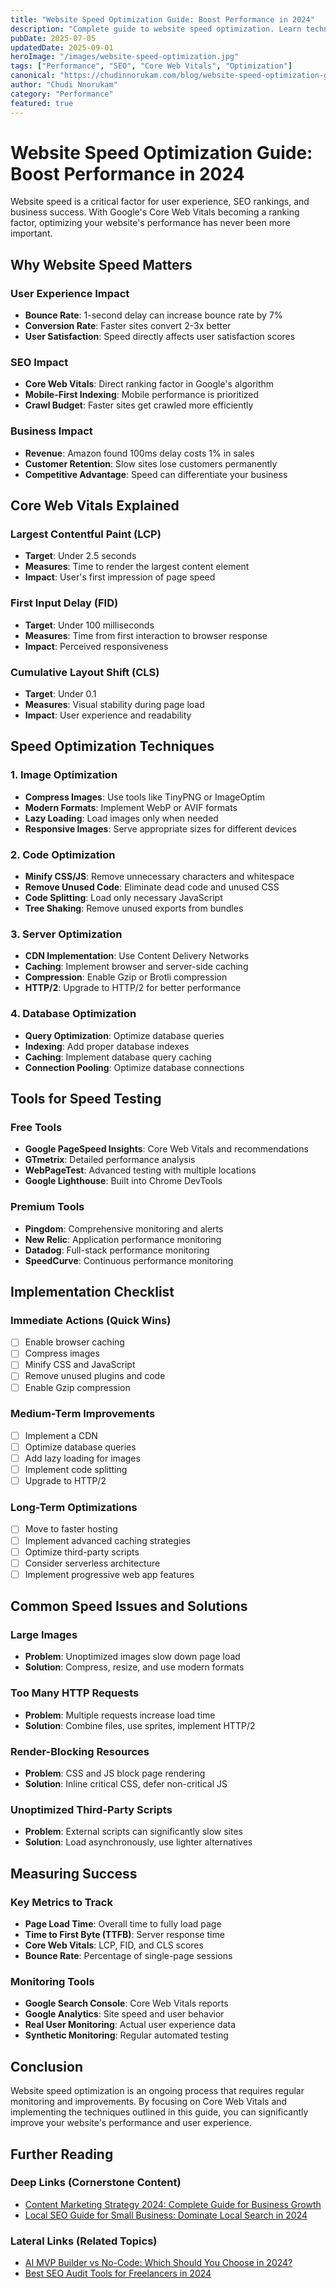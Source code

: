 ```yaml
---
title: "Website Speed Optimization Guide: Boost Performance in 2024"
description: "Complete guide to website speed optimization. Learn techniques to improve Core Web Vitals, reduce load times, and enhance user experience for better SEO rankings."
pubDate: 2025-07-05
updatedDate: 2025-09-01
heroImage: "/images/website-speed-optimization.jpg"
tags: ["Performance", "SEO", "Core Web Vitals", "Optimization"]
canonical: "https://chudinnorukam.com/blog/website-speed-optimization-guide"
author: "Chudi Nnorukam"
category: "Performance"
featured: true
---
```


# Website Speed Optimization Guide: Boost Performance in 2024

Website speed is a critical factor for user experience, SEO rankings, and business success. With Google's Core Web Vitals becoming a ranking factor, optimizing your website's performance has never been more important.

## Why Website Speed Matters

### User Experience Impact
- **Bounce Rate**: 1-second delay can increase bounce rate by 7%
- **Conversion Rate**: Faster sites convert 2-3x better
- **User Satisfaction**: Speed directly affects user satisfaction scores

### SEO Impact
- **Core Web Vitals**: Direct ranking factor in Google's algorithm
- **Mobile-First Indexing**: Mobile performance is prioritized
- **Crawl Budget**: Faster sites get crawled more efficiently

### Business Impact
- **Revenue**: Amazon found 100ms delay costs 1% in sales
- **Customer Retention**: Slow sites lose customers permanently
- **Competitive Advantage**: Speed can differentiate your business

## Core Web Vitals Explained

### Largest Contentful Paint (LCP)
- **Target**: Under 2.5 seconds
- **Measures**: Time to render the largest content element
- **Impact**: User's first impression of page speed

### First Input Delay (FID)
- **Target**: Under 100 milliseconds
- **Measures**: Time from first interaction to browser response
- **Impact**: Perceived responsiveness

### Cumulative Layout Shift (CLS)
- **Target**: Under 0.1
- **Measures**: Visual stability during page load
- **Impact**: User experience and readability

## Speed Optimization Techniques

### 1. Image Optimization
- **Compress Images**: Use tools like TinyPNG or ImageOptim
- **Modern Formats**: Implement WebP or AVIF formats
- **Lazy Loading**: Load images only when needed
- **Responsive Images**: Serve appropriate sizes for different devices

### 2. Code Optimization
- **Minify CSS/JS**: Remove unnecessary characters and whitespace
- **Remove Unused Code**: Eliminate dead code and unused CSS
- **Code Splitting**: Load only necessary JavaScript
- **Tree Shaking**: Remove unused exports from bundles

### 3. Server Optimization
- **CDN Implementation**: Use Content Delivery Networks
- **Caching**: Implement browser and server-side caching
- **Compression**: Enable Gzip or Brotli compression
- **HTTP/2**: Upgrade to HTTP/2 for better performance

### 4. Database Optimization
- **Query Optimization**: Optimize database queries
- **Indexing**: Add proper database indexes
- **Caching**: Implement database query caching
- **Connection Pooling**: Optimize database connections

## Tools for Speed Testing

### Free Tools
- **Google PageSpeed Insights**: Core Web Vitals and recommendations
- **GTmetrix**: Detailed performance analysis
- **WebPageTest**: Advanced testing with multiple locations
- **Google Lighthouse**: Built into Chrome DevTools

### Premium Tools
- **Pingdom**: Comprehensive monitoring and alerts
- **New Relic**: Application performance monitoring
- **Datadog**: Full-stack performance monitoring
- **SpeedCurve**: Continuous performance monitoring

## Implementation Checklist

### Immediate Actions (Quick Wins)
- [ ] Enable browser caching
- [ ] Compress images
- [ ] Minify CSS and JavaScript
- [ ] Remove unused plugins and code
- [ ] Enable Gzip compression

### Medium-Term Improvements
- [ ] Implement a CDN
- [ ] Optimize database queries
- [ ] Add lazy loading for images
- [ ] Implement code splitting
- [ ] Upgrade to HTTP/2

### Long-Term Optimizations
- [ ] Move to faster hosting
- [ ] Implement advanced caching strategies
- [ ] Optimize third-party scripts
- [ ] Consider serverless architecture
- [ ] Implement progressive web app features

## Common Speed Issues and Solutions

### Large Images
- **Problem**: Unoptimized images slow down page load
- **Solution**: Compress, resize, and use modern formats

### Too Many HTTP Requests
- **Problem**: Multiple requests increase load time
- **Solution**: Combine files, use sprites, implement HTTP/2

### Render-Blocking Resources
- **Problem**: CSS and JS block page rendering
- **Solution**: Inline critical CSS, defer non-critical JS

### Unoptimized Third-Party Scripts
- **Problem**: External scripts can significantly slow sites
- **Solution**: Load asynchronously, use lighter alternatives

## Measuring Success

### Key Metrics to Track
- **Page Load Time**: Overall time to fully load page
- **Time to First Byte (TTFB)**: Server response time
- **Core Web Vitals**: LCP, FID, and CLS scores
- **Bounce Rate**: Percentage of single-page sessions

### Monitoring Tools
- **Google Search Console**: Core Web Vitals reports
- **Google Analytics**: Site speed and user behavior
- **Real User Monitoring**: Actual user experience data
- **Synthetic Monitoring**: Regular automated testing

## Conclusion

Website speed optimization is an ongoing process that requires regular monitoring and improvements. By focusing on Core Web Vitals and implementing the techniques outlined in this guide, you can significantly improve your website's performance and user experience.

## Further Reading

### Deep Links (Cornerstone Content)
- [Content Marketing Strategy 2024: Complete Guide for Business Growth](/blog/content-marketing-strategy-2024)
- [Local SEO Guide for Small Business: Dominate Local Search in 2024](/blog/local-seo-guide-small-business)

### Lateral Links (Related Topics)
- [AI MVP Builder vs No-Code: Which Should You Choose in 2024?](/blog/ai-mvp-builder-vs-no-code)
- [Best SEO Audit Tools for Freelancers in 2024](/blog/seo-audit-tools-freelancers)
